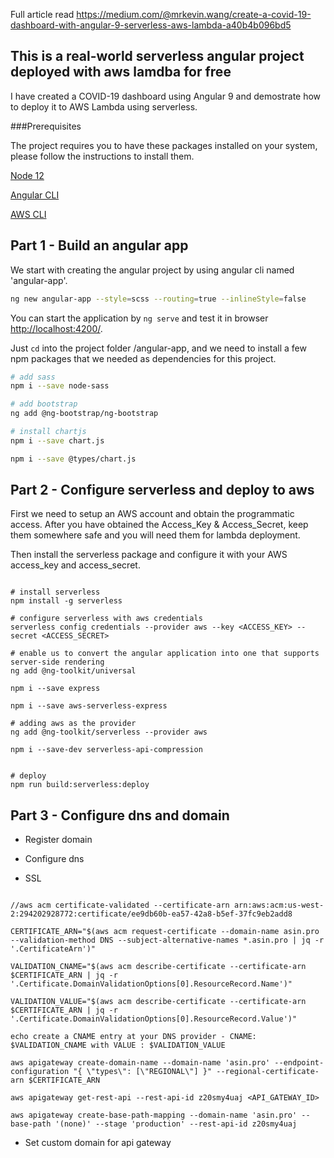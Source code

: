 Full article read https://medium.com/@mrkevin.wang/create-a-covid-19-dashboard-with-angular-9-serverless-aws-lambda-a40b4b096bd5

## This is a real-world serverless angular project deployed with aws lamdba for free

I have created a COVID-19 dashboard using Angular 9 and demostrate how to deploy it to AWS Lambda using serverless.

###Prerequisites

The project requires you to have these packages installed on your system, please follow the instructions to install them.

[Node 12](https://nodejs.org/en/download)

[Angular CLI](https://cli.angular.io/)

[AWS CLI](https://docs.aws.amazon.com/cli/latest/userguide/cli-chap-install.html)


Part 1 - Build an angular app
------

We start with creating the angular project by using angular cli named 'angular-app'.

```bash
ng new angular-app --style=scss --routing=true --inlineStyle=false
```

You can start the application by `ng serve` and test it in browser [http://localhost:4200/](http://localhost:4200/).

Just `cd` into the project folder /angular-app, and we need to install a few npm packages that we needed as dependencies for this project.

```bash
# add sass
npm i --save node-sass

# add bootstrap
ng add @ng-bootstrap/ng-bootstrap

# install chartjs
npm i --save chart.js

npm i --save @types/chart.js

```

Part 2 - Configure serverless and deploy to aws 
-----

First we need to setup an AWS account and obtain the programmatic access. After you have obtained the Access_Key & Access_Secret, keep them somewhere safe and you will need them for lambda deployment. 

Then install the serverless package and configure it with your AWS access_key and access_secret.

```

# install serverless
npm install -g serverless

# configure serverless with aws credentials
serverless config credentials --provider aws --key <ACCESS_KEY> --secret <ACCESS_SECRET>

# enable us to convert the angular application into one that supports server-side rendering
ng add @ng-toolkit/universal

npm i --save express

npm i --save aws-serverless-express

# adding aws as the provider
ng add @ng-toolkit/serverless --provider aws

npm i --save-dev serverless-api-compression


# deploy
npm run build:serverless:deploy
```

Part 3 - Configure dns and domain
------

- Register domain 


- Configure dns


- SSL
```

//aws acm certificate-validated --certificate-arn arn:aws:acm:us-west-2:294202928772:certificate/ee9db60b-ea57-42a8-b5ef-37fc9eb2add8

CERTIFICATE_ARN="$(aws acm request-certificate --domain-name asin.pro --validation-method DNS --subject-alternative-names *.asin.pro | jq -r '.CertificateArn')" 

VALIDATION_CNAME="$(aws acm describe-certificate --certificate-arn $CERTIFICATE_ARN | jq -r '.Certificate.DomainValidationOptions[0].ResourceRecord.Name')"  

VALIDATION_VALUE="$(aws acm describe-certificate --certificate-arn $CERTIFICATE_ARN | jq -r '.Certificate.DomainValidationOptions[0].ResourceRecord.Value')" 

echo create a CNAME entry at your DNS provider - CNAME: $VALIDATION_CNAME with VALUE : $VALIDATION_VALUE

aws apigateway create-domain-name --domain-name 'asin.pro' --endpoint-configuration "{ \"types\": [\"REGIONAL\"] }" --regional-certificate-arn $CERTIFICATE_ARN

aws apigateway get-rest-api --rest-api-id z20smy4uaj <API_GATEWAY_ID> 

aws apigateway create-base-path-mapping --domain-name 'asin.pro' --base-path '(none)' --stage 'production' --rest-api-id z20smy4uaj

```

- Set custom domain for api gateway
